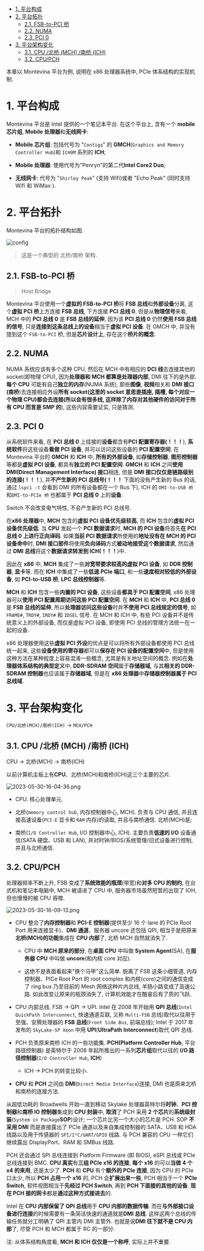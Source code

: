 <!-- @import "[TOC]" {cmd="toc" depthFrom=1 depthTo=6 orderedList=false} -->

<!-- code_chunk_output -->

- [1. 平台构成](#1-平台构成)
- [2. 平台拓扑](#2-平台拓扑)
  - [2.1. FSB-to-PCI 桥](#21-fsb-to-pci-桥)
  - [2.2. NUMA](#22-numa)
  - [2.3. PCI 0](#23-pci-0)
- [3. 平台架构变化](#3-平台架构变化)
  - [3.1. CPU /北桥 (MCH) /南桥 (ICH)](#31-cpu-北桥-mch-南桥-ich)
  - [3.2. CPU/PCH](#32-cpupch)

<!-- /code_chunk_output -->

本章以 Montevina 平台为例, 说明在 x86 处理器系统中, PCIe 体系结构的实现机制.

# 1. 平台构成

Montevina 平台是 Intel 提供的一个笔记本平台. 在这个平台上, 含有一个 **mobile 芯片组**, **Mobile 处理器**和**无线网卡**:

- **Mobile 芯片组**: 包括代号为 "`Contiga`" 的 **GMCH**(`Graphics and Memory Controller Hub`)和 `ICH9M` 系列的 **ICH**;

- **Mobile 处理器**: 使用代号为"Penryn"的第二代**Intel Core2 Duo**;

- **无线网卡**: 代号为 "`Shirley Peak`" (支持 Wifi)或者 "Echo Peak" (同时支持 Wifi 和 WiMax ).

# 2. 平台拓扑

Montevina 平台的拓扑结构如图.

![config](./images/1.png)

> 这是一个典型的 北桥/南桥 架构.

## 2.1. FSB-to-PCI 桥

> Host Bridge

Montevina 平台使用一个**虚拟的 FSB-to-PCI 桥**将 **FSB 总线**和**外部设备**分离, 这个**虚拟 PCI 桥**上方连接 **FSB 总线**, 下方连接 **PCI 总线 0**. 但是从**物理信号**来看, MCH 中的 **PCI 总线 0** 是 **FSB 总线的延伸**, 因为该 **PCI 总线 0** 仍然**使用 FSB 总线的信号**, 只是**连接到这条总线上的设备**相当于**虚拟 PCI 设备**. 在 GMCH 中, 并没有提到这个 `FSB-to-PCI` 桥, 但是**芯片设计上**, 存在这个**桥片的概念**.

## 2.2. NUMA

NUMA 系统应该有多个这种 CPU, 然后在 MCH 中有相应的 **DCI 线**去连接其他的 socket(即物理 CPU), 因为**处理器和 MCH 都算是处理器内部**, DMI 往下的是外部. **每个 CPU** 可能有自己**独立的内存**(NUMA 系统), 那些**图像**, **视频**相关和 **DMI 接口(南桥**)去连接相应外设**所有 socket(这里的 socket 意思是插座, 插槽, 每个对应一个物理 CPU)都会去连接(所以会有很多线, 这样除了内存对其他硬件的访问对于所有 CPU 而言是 SMP 的**), 这些内容需要证实, 只是猜测.

## 2.3. PCI 0

从系统软件来看, 在 **PCI 总线 0** 上挂接的**设备**都含有**PCI 配置寄存器(！！！**), **系统软件**将这些设备**看做 PCI 设备**, 并可以访问这些设备的 **PCI 配置空间**. 在 Montevina 平台的 **GMCH** 和 **ICH** 中, **所有的外部设备**, 如**存储控制器**, **图形控制器**等都是**虚拟 PCI 设备**, 都具有**独立的 PCI 配置空间**. **GMCH** 和 **ICH** 之间**使用 DMI(Direct Management Interface) 接口**相连, 但是 **DMI 接口仅仅是链路级别的连接(！！！**), 并**不产生新的 PCI 总线号(！！！** 下面的没有产生新的 Bus 的话, 通过 `lspci -t` 会看到 DMI 的所有设备都在一个 Bus 下), ICH 的 `DMI-to-USB 桥` 和`DMI-to-PCIe 桥` 也都属于 **PCI 总线 0** 上的**设备**.

Switch 不会改变电气特性, 不会产生新的 PCI 总线号.

在**x86 处理器**中, **MCH** 包含的**虚拟 PCI 设备优先级较高**, 而 **ICH** 包含的**虚拟 PCI 设备优先级低**. 当 **CPU** 发起一个 **PCI 数据请求**时, **MCH 的 PCI 设备**将首先**在 PCI 总线 0 上进行正向译码**. 如果**当前 PCI 数据请求**所使用的**地址没有在 MCH 的 PCI 设备命中**时, **DMI 接口部件**将使用**负向译码**方式**被动地接受这个数据请求**, 然后通过 **DMI 总线**将这个**数据请求转发到 ICH(！！！**)中.

因此在 **x86** 中, **MCH** 集成了一些**对宽带要求较高的虚拟 PCI 设备**, 如 **DDR 控制器**, **显卡**等. 而在 **ICH** 中集成了一些**低速 PCIe 端口**, 和一些**速度相对较低的外部设备**, 如 **PCI\-to\-USB 桥**, **LPC 总线控制器**等.

**MCH** 和 **ICH** 包含一些**内置的 PCI 设备**, 这些设备**都具于 PCI 配置空间**, x86 处理器可以**使用 PCI 配置周期访问这些 PCI 配置空间**. 在 **MCH** 和 **ICH** 中, **PCI 总线 0** 是 **FSB 总线的延伸**, 所以**处理器访问这些设备**时并**不使用 PCI 总线规定的信号**, 如 `FRAME#`, `TRDY#`, `IRDY#` 和 `IDSEL` 信号. 在 MCH 和 ICH 中, 有些 PCI 设备并不是传统意义上的外部设备, 而仅是虚拟 PCI 设备, 即使用 PCI 总线的管理方法统一在一起的设备.

x86 处理器使用这些**虚拟 PCI 外设**的优点是可以将所有外部设备都使用 PCI 总线统一起来, 这些**设备使用的寄存器**都可以**保存在 PCI 设备的配置空间**中, 但是使用这种方法在某种程度上容易混淆一些概念, 尤其是有关地址空间的概念. 例如在**处理器体系结构的典型定义**中, **DDR\-SDRAM 空间**属于**存储器域**, 与其**相关的 DDR\-SDRAM 控制器**也应该属于**存储器域**, 但是在 **x86 处理器**中**存储器控制器属于 PCI 总线域**.

# 3. 平台架构变化

`CPU/北桥(MCH)/南桥(ICH)` -> `MCH/PCH`

## 3.1. CPU /北桥 (MCH) /南桥 (ICH)

CPU -> 北桥(MCH) -> 南桥(ICH)

以前计算机主板上有**CPU**、北桥(MCH)和南桥(ICH)这三个主要的芯片.

![2023-05-30-16-04-36.png](./images/2023-05-30-16-04-36.png)

* CPU. 核心处理单元.

* 北桥(`memory control hub`, 内存控制器中心, MCH). 负责与 CPU 通信, 并且连接高速设备(`PCI-E` 显卡和 `RAM` 内存)的读取, 并且与南桥通信. 北桥(MCH)是;

* 南桥(`I/O Controller Hub`, I/O 控制器中心, ICH). 主要负责**低速的 I/O** 设备通信(SATA 硬盘、USB 和 LAN), 并对时钟/BIOS/系统管理/旧式设备进行控制, 并且与北桥通信.

## 3.2. CPU/PCH

处理器频率不断上升, FSB 变成了**系统效能的瓶颈**(带宽)和**对多 CPU 的制约**, 在台式机和笔记本电脑中, MCH 被请进了 CPU 中, 服务器市场虽然短暂的出现了 IOH, 但也慢慢的被 CPU 吞噬.

![2023-05-30-16-09-13.png](./images/2023-05-30-16-09-13.png)

* CPU 整合了**内存控制器**和 **PCI-E 控制器**(提供至少 16 个 lane 的 PCIe Root Port 用来连接显卡)、**DMI 通道**、服务器 uncore 还包括 QPI, 相当于是把原来**北桥(MCH)的功能**集成在 **CPU 内部**了, 北桥 MCH 自然就消失了.

  * CPU 中 **MCH 原来的部分**, 在**桌面 CPU** 中叫做 **System Agent**(SA), 在**服务器 CPU** 中叫做 **uncore**(和内核 core 对应).

  * 这绝不是表面看起来"换个马甲"这么简单. 脱离了 FSB 这条小细管道, 内存控制器、PICe Root Port 的 root complex 和内核(core)之间的通信变成了 ring bus 乃至目前的 Mesh 网络这种片内总线, 羊肠小路变成了高速公路. 如此改变让原来的瓶颈消失了, 计算机效能才在酷睿后有了质的飞跃.

* CPU 内部总线. FSB -> QPI -> UPI. Intel 在 2008 年开始用 **QPI 总线**(`Intel QuickPath Interconnect`, 快速通道互联, 又称 `Multi-FSB` 总线)取代以往用于至强、安腾处理器的 **FSB 总线**(`Front Side Bus`, 前端总线); Intel 于 2017 年发布的 `SkyLake-SP Xeon` 中用 **UPI**(**UltraPath Interconnect**)取代 QPI 总线.

* PCH 负责原来南桥 ICH 的一些功能集. **PCH(Platform Controller Hub**, 平台路径控制器) 是英特尔于 2008 年起所推出的一系列**芯片组**取代以往的 **I/O 路径控制器**(`I/O Controller Hub`, **ICH**)

  * ICH -> PCH 的转变比较小.

* **CPU** 和 **PCH** 之间由 **DMI**(`Direct Media Interface`)连接, DMI 也是原来北桥和南桥的连接方法.





从超低功耗的 Broadwells 开始一直到移动 Skylake 处理器英特尔将**时钟**、**PCI 控制器**和**南桥 IO 控制器**集成到 **CPU 封装**中, **取消**了 PCH 采用 **2 个芯片**的**系统级封装**(`System in Package`**SOP**)设计; 一个芯片比另一个大小的芯片是 PCH. SOP **不采用 DMI** 而是直接露出了 PCIe 通道以及来自集成控制器的 SATA、USB 和 HDA 线路以及用于传感器的 `SPI/I²C/UART/GPIO` 线路. 与 PCH 兼容的 CPU 一样它们继续露出 DisplayPort、RAM 和 SMBus 线路.

PCH 还会通过 SPI 总线连接到 Platform Firmware (即 BIOS), eSPI 总线或 PCIe 总线连接到 BMC. **CPU <Xeon> 真实**有**三组 PCIe x16 的连接**, **每个 x16** 的可以**当做 4 个 x4 的来用**, 还是太少了. **PCH** 和 **CPU** 有个**额外的 PCIe 连接**, 因为 CPU 的 PCIe 口太少, 所以 **PCH 占用一个 x16** 的, PCH 会**扩展出来一些**, PCH 相当于一个 **PCIe Switch**, 软件视图相当于**先经过 PCH Switch**, 再到 **PCH 下面接的其他的设备**. **现在 PCH 接的网卡**都是**通过这种方式接进去**的.

Intel 在 **CPU 内部保留了 QPI 总线**用于 **CPU 内部的数据传输**. 而在**与外部接口设备进行连接**的时候需要有一条简洁快速的通道就是**DMI 总线**. 这样这两个总线的传输任务就分工明确了 QPI 主管内 DMI 主管外. 也就是说**DMI 往下就不是 CPU 内部**了, 尽管 PCH 和 MCH 都属于 RC 的一部分.

注: 从体系结构角度看, **MCH 和 ICH 仅仅是一个称呼**, 实际上并不重要.
